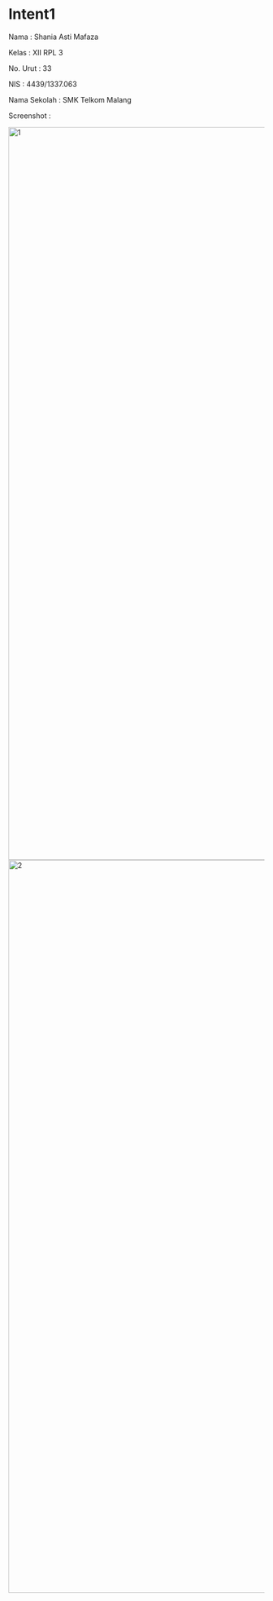 # Intent1

Nama  : Shania Asti Mafaza

Kelas  : XII RPL 3

No. Urut  : 33

NIS  : 4439/1337.063

Nama Sekolah  : SMK Telkom Malang

Screenshot :

<img width="1440" alt="1" src="https://cloud.githubusercontent.com/assets/22075597/19955636/aa5b08ee-a1b5-11e6-9072-5b1cba8d6302.png">

<img width="1440" alt="2" src="https://cloud.githubusercontent.com/assets/22075597/19955637/aa5cef9c-a1b5-11e6-9457-47b5c4118972.png">
